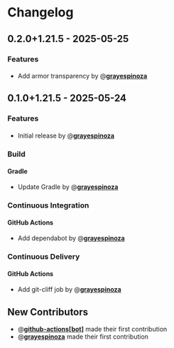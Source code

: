 # Changelog

## 0.2.0+1.21.5 - 2025-05-25

### Features

#### 

- Add armor transparency by @**[grayespinoza](https://github.com/grayespinoza)**
## 0.1.0+1.21.5 - 2025-05-24

### Features

#### 

- Initial release by @**[grayespinoza](https://github.com/grayespinoza)**

### Build

#### Gradle

- Update Gradle by @**[grayespinoza](https://github.com/grayespinoza)**

### Continuous Integration

#### GitHub Actions

- Add dependabot by @**[grayespinoza](https://github.com/grayespinoza)**

### Continuous Delivery

#### GitHub Actions

- Add git-cliff job by @**[grayespinoza](https://github.com/grayespinoza)**

## New Contributors

- @**[github-actions[bot]](https://github.com/github-actions[bot])** made their first contribution
- @**[grayespinoza](https://github.com/grayespinoza)** made their first contribution

